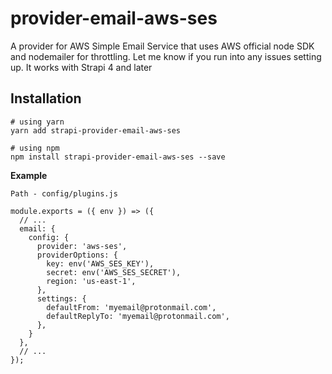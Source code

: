# provider-email-aws-ses


A provider for AWS Simple Email Service that uses AWS official node SDK and nodemailer for throttling. Let me know if you run into any issues setting up. It works with Strapi 4 and later


## Installation
```
# using yarn
yarn add strapi-provider-email-aws-ses

# using npm
npm install strapi-provider-email-aws-ses --save
```

**Example**

<code>Path - config/plugins.js</code> 

```
module.exports = ({ env }) => ({
  // ...
  email: {
    config: {
      provider: 'aws-ses',
      providerOptions: {
        key: env('AWS_SES_KEY'),
        secret: env('AWS_SES_SECRET'),
        region: 'us-east-1',
      },
      settings: {
        defaultFrom: 'myemail@protonmail.com',
        defaultReplyTo: 'myemail@protonmail.com',
      },
    }
  },
  // ...
});
```

